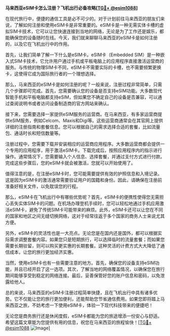 **马来西亚eSIM卡怎么注册？飞机出行必备攻略[[TG💪+ @esim1088](https://t.me/s/esim1088)]**

在现代旅行中，便捷的通信工具是必不可少的。对于计划前往马来西亚的朋友们来说，了解如何注册和使用eSIM卡是非常重要的。eSIM卡是一种无需实体卡槽的虚拟SIM卡技术，它可以让您快速连接到当地的网络，无论是为了工作还是娱乐，都能确保您的设备随时在线。今天，我们就来聊聊马来西亚的eSIM卡是如何注册的，以及它在飞机出行中的作用。

首先，让我们简单了解一下什么是eSIM卡。eSIM卡（Embedded SIM）是一种嵌入式SIM卡技术，它允许用户通过手机或平板电脑上的应用程序直接激活运营商的服务。与传统的物理SIM卡不同，eSIM卡不需要实际的卡槽，也不需要频繁更换卡，这使得它成为国际旅行者的一个理想选择。

那么，马来西亚的eSIM卡是如何注册的呢？一般来说，注册过程非常简单，只需几个步骤即可完成。首先，您需要确认您的设备是否支持eSIM功能。大多数现代智能手机和平板电脑都支持eSIM，但如果您不确定自己的设备是否兼容，可以通过查阅说明书或者访问设备制造商的官方网站来确认。

接下来，您需要选择一家提供eSIM服务的运营商。在马来西亚，有多家运营商提供eSIM服务，例如Celcom、Maxis和Digi等。这些运营商通常会在其官网上提供详细的注册指南和套餐信息。您可以根据自己的需求选择合适的套餐，比如流量包、通话时长和短信数量等。

注册过程中，您需要下载并安装相应的运营商应用程序。大多数运营商都会提供一个专用的应用程序，用于激活eSIM卡。下载完成后，按照应用程序内的指示进行操作。通常情况下，您需要输入个人信息、选择套餐，并通过支付方式进行付款。完成这些步骤后，您的eSIM卡就会被激活，您就可以开始使用了。

值得注意的是，在注册eSIM卡时，您可能需要提供有效的护照信息和入境记录。这是因为eSIM卡的激活通常需要验证用户的国籍和身份。因此，请确保在注册前准备好相关文件，以免耽误您的行程。

那么，eSIM卡在飞机出行中有哪些优势呢？首先，eSIM卡的便携性使得您无需担心丢失实体SIM卡的问题。在机场办理登机手续时，您可以轻松地通过手机应用激活eSIM卡，避免了传统SIM卡可能带来的麻烦。此外，eSIM卡还可以让您在不同的国家和地区之间无缝切换网络，这对于经常往返于多个国家的商务人士来说尤其方便。

另外，eSIM卡的灵活性也是一大亮点。无论您是在国内还是国外，都可以根据实际需求调整套餐内容。如果您只是短期旅行，可以选择临时的流量套餐；而如果您需要长期驻留，则可以购买更实惠的长期套餐。这种灵活的计费方式大大降低了通信成本，让您的旅行更加经济实惠。

当然，使用eSIM卡也有一些需要注意的地方。首先，确保您的设备支持eSIM功能，并且已经开启了这一选项。其次，了解当地的网络覆盖情况，以确保您在旅行期间能够享受到稳定的网络连接。最后，妥善保管好您的账户信息和密码，以免泄露给他人。

总的来说，马来西亚的eSIM卡注册过程简单快捷，且在飞机出行中具有诸多优势。它不仅能让您的旅行更加便利，还能帮助您节省通信费用。如果您即将踏上马来西亚之旅，不妨考虑一下使用eSIM卡，体验一下现代科技带来的便捷吧！

无论您是商务旅行还是休闲度假，eSIM卡都能为您的旅途增添一份安心与舒适。希望这篇文章能为您提供有用的信息，祝您在马来西亚的旅程愉快！[[TG💪+ @esim1088](https://t.me/s/esim1088) ![Image](https://i.postimg.cc/4NQfJmqS/Snipaste-2025-05-13-00-14-12.png)]